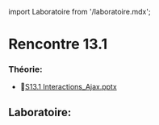 import Laboratoire from '/laboratoire.mdx';

# Rencontre 13.1

### Théorie: 
- 🔗[S13.1 Interactions_Ajax.pptx](https://cegepedouardmontpetit-my.sharepoint.com/:p:/r/personal/valerie_turgeon_cegepmontpetit_ca/Documents/Site_3W6_Partage/13.1%20JQuery%20Ajax/S13.1%20Interactions_Ajax.pptx?d=w58a5c6d446a84ba39aade91ef9da87f3&csf=1&web=1&e=omdyfB)

## Laboratoire: 
<Laboratoire nom="10XX-S013_1_Lab1"/>
<Laboratoire nom="10XX-S013_1_Lab2"/>
